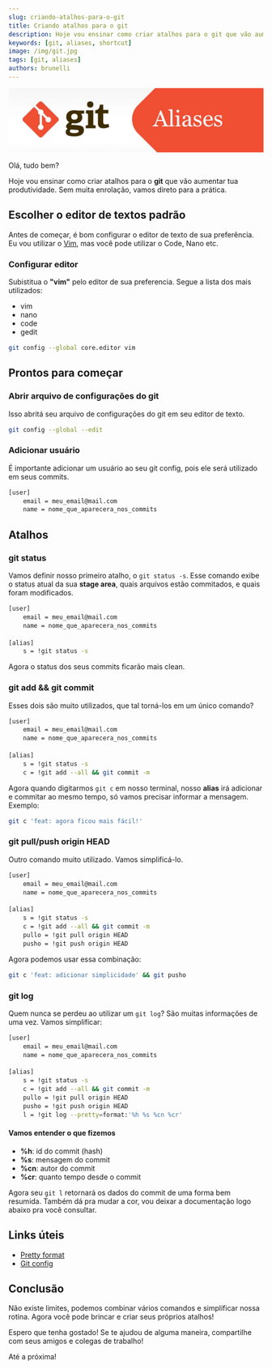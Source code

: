 ```yaml
---
slug: criando-atalhos-para-o-git
title: Criando atalhos para o git
description: Hoje vou ensinar como criar atalhos para o git que vão aumentar tua produtividade. Sem muita enrolação, vamos direto para a prática...
keywords: [git, aliases, shortcut]
image: /img/git.jpg
tags: [git, aliases]
authors: brunelli
---
```


![Git Logo](/img/git.jpg)

Olá, tudo bem?

Hoje vou ensinar como criar atalhos para o **git** que vão aumentar tua produtividade.
Sem muita enrolação, vamos direto para a prática.

## Escolher o editor de textos padrão

Antes de começar, é bom configurar o editor de texto de sua preferência. Eu vou utilizar o [Vim](https://www.vim.org/), mas você pode utilizar o Code, Nano etc.

<!-- truncate -->

### Configurar editor

Subistitua o **"vim"** pelo editor de sua preferencia. Segue a lista dos mais utilizados:

- vim
- nano
- code
- gedit

```bash title="Definir editor padrão"
git config --global core.editor vim
```

## Prontos para começar

### Abrir arquivo de configurações do git

Isso abritá seu arquivo de configurações do git em seu editor de texto.

```bash title="Abrindo meu arquivo de configurações"
git config --global --edit
```

### Adicionar usuário

É importante adicionar um usuário ao seu git config, pois ele será utilizado em seus commits.

```bash title="Configurando meu git"
[user]
    email = meu_email@mail.com
    name = nome_que_aparecera_nos_commits
```

## Atalhos

### git status

Vamos definir nosso primeiro atalho, o `git status -s`. Esse comando exibe o status atual da sua **stage area**, quais arquivos estão commitados, e quais foram modificados.

```bash title="Configurando meu git"
[user]
    email = meu_email@mail.com
    name = nome_que_aparecera_nos_commits

[alias]
    s = !git status -s
```

Agora o status dos seus commits ficarão mais clean.

### git add && git commit

Esses dois são muito utilizados, que tal torná-los em um único comando?

```bash title="Configurando meu git"
[user]
    email = meu_email@mail.com
    name = nome_que_aparecera_nos_commits

[alias]
    s = !git status -s
    c = !git add --all && git commit -m
```

Agora quando digitarmos `git c` em nosso terminal, nosso **alias** irá adicionar e commitar ao mesmo tempo, só vamos precisar informar a mensagem. Exemplo:

```bash title="Configurando meu git"
git c 'feat: agora ficou mais fácil!'
```

### git pull/push origin HEAD

Outro comando muito utilizado. Vamos simplificá-lo.

```bash title="Configurando meu git"
[user]
    email = meu_email@mail.com
    name = nome_que_aparecera_nos_commits

[alias]
    s = !git status -s
    c = !git add --all && git commit -m
    pullo = !git pull origin HEAD
    pusho = !git push origin HEAD
```

Agora podemos usar essa combinação:

```bash
git c 'feat: adicionar simplicidade' && git pusho
```

### git log

Quem nunca se perdeu ao utilizar um `git log`? São muitas informações de uma vez. Vamos simplificar:

```bash title="Configurando meu git"
[user]
    email = meu_email@mail.com
    name = nome_que_aparecera_nos_commits

[alias]
    s = !git status -s
    c = !git add --all && git commit -m
    pullo = !git pull origin HEAD
    pusho = !git push origin HEAD
    l = !git log --pretty=format:'%h %s %cn %cr'
```

#### Vamos entender o que fizemos

- **%h**: id do commit (hash)
- **%s**: mensagem do commit
- **%cn**: autor do commit
- **%cr**: quanto tempo desde o commit

Agora seu `git l` retornará os dados do commit de uma forma bem resumida. Também dá pra mudar a cor, vou deixar a documentação logo abaixo pra você consultar.

## Links úteis

- [Pretty format](https://git-scm.com/docs/pretty-formats)
- [Git config](https://git-scm.com/book/en/v2/Customizing-Git-Git-Configuration)

## Conclusão

Não existe limites, podemos combinar vários comandos e simplificar nossa rotina. Agora você pode brincar e criar seus próprios atalhos!

Espero que tenha gostado! Se te ajudou de alguma maneira, compartilhe com seus amigos e colegas de trabalho!

Até a próxima!
